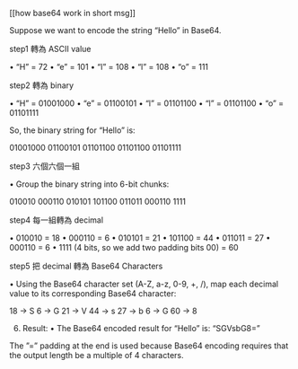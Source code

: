 
[[how base64 work in short msg]]


Suppose we want to encode the string “Hello” in Base64.


step1
轉為 ASCII value


•	“H” = 72
•	“e” = 101
•	“l” = 108
•	“l” = 108
•	“o” = 111



step2
轉為 binary


•	“H” = 01001000
•	“e” = 01100101
•	“l” = 01101100
•	“l” = 01101100
•	“o” = 01101111

So, the binary string for “Hello” is:

01001000 01100101 01101100 01101100 01101111


step3
六個六個一組

•	Group the binary string into 6-bit chunks:

010010 000110 010101 101100 011011 000110 1111


step4
每一組轉為 decimal

•	010010 = 18
•	000110 = 6
•	010101 = 21
•	101100 = 44
•	011011 = 27
•	000110 = 6
•	1111 (4 bits, so we add two padding bits 00) = 60


step5
把 decimal 轉為 Base64 Characters

•	Using the Base64 character set (A-Z, a-z, 0-9, +, /), map each decimal value to its corresponding Base64 character:

18 -> S
6  -> G
21 -> V
44 -> s
27 -> b
6  -> G
60 -> 8


6.	Result:
•	The Base64 encoded result for “Hello” is: “SGVsbG8=”

The ”=” padding at the end is used because Base64 encoding requires that the output length be a multiple of 4 characters.